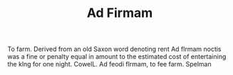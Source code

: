 ---
title: Ad Firmam
letter: A
permalink: "/definitions/bld-ad-firmam.html"
body: To farm. Derived from an old Saxon word denoting rent Ad flrmam noctis was a
  fine or penalty equal in amount to the estimated cost of entertaining the klng for
  one night. CowelL. Ad feodi flrmam, to fee farm. Spelman
published_at: '2018-07-07'
source: Black's Law Dictionary 2nd Ed (1910)
layout: post
---